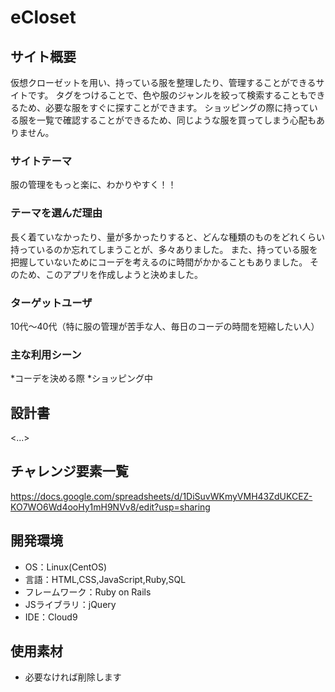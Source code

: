 # eCloset

## サイト概要
仮想クローゼットを用い、持っている服を整理したり、管理することができるサイトです。
タグをつけることで、色や服のジャンルを絞って検索することもできるため、必要な服をすぐに探すことができます。
ショッピングの際に持っている服を一覧で確認することができるため、同じような服を買ってしまう心配もありません。
 
### サイトテーマ
服の管理をもっと楽に、わかりやすく！！


### テーマを選んだ理由
長く着ていなかったり、量が多かったりすると、どんな種類のものをどれくらい持っているのか忘れてしまうことが、多々ありました。
また、持っている服を把握していないためにコーデを考えるのに時間がかかることもありました。
そのため、このアプリを作成しようと決めました。


### ターゲットユーザ
10代～40代（特に服の管理が苦手な人、毎日のコーデの時間を短縮したい人）

### 主な利用シーン
*コーデを決める際
*ショッピング中

## 設計書
<...>

## チャレンジ要素一覧
https://docs.google.com/spreadsheets/d/1DiSuvWKmyVMH43ZdUKCEZ-KO7WO6Wd4ooHy1mH9NVv8/edit?usp=sharing

## 開発環境
- OS：Linux(CentOS)
- 言語：HTML,CSS,JavaScript,Ruby,SQL
- フレームワーク：Ruby on Rails
- JSライブラリ：jQuery
- IDE：Cloud9

## 使用素材
- 必要なければ削除します
